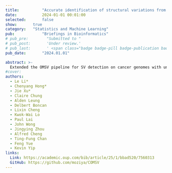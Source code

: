 ```yaml
---
title:          "Accurate identification of structural variations from cancer samples"
date:           2024-01-01 00:01:00
selected:       false
show:		true
category:	"Statistics and Machine Learning"
pub:            "Briefings in Bioinformatics"
# pub_pre:        "Submitted to "
# pub_post:       'Under review.'
# pub_last:       ' <span class="badge badge-pill badge-publication badge-success">Spotlight</span>'
pub_date:       "2024.01.01"

abstract: >-
  Extended the OMSV pipeline for SV detection on cancer genomes with unique challenges. This pipeline, COMSV, outperformed OMSV and all existing methods by in cancer settings. We also applied our pipeline for a large-scale data set to support population-level study.
#cover:          
authors:
  - Le Li*
  - Chenyang Hong*
  - Jie Xu*
  - Claire Chung
  - Alden Leung
  - Delbert Boncan
  - Lixin Cheng
  - Kwok-Wai Lo
  - Paul Lai
  - John Wong
  - Jingying Zhou
  - Alfred Cheng
  - Ting-Fung Chan
  - Feng Yue
  - Kevin Yip
links:
  Link: https://academic.oup.com/bib/article/25/1/bbad520/7560313
  GitHub: https://github.com/moziya/COMSV
---
```

